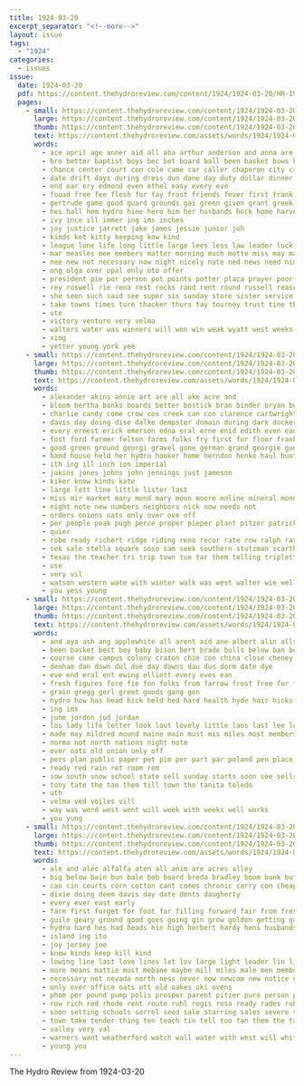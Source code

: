 ```yaml
---
title: 1924-03-20
excerpt_separator: "<!--more-->"
layout: issue
tags:
  - "1924"
categories:
  - issues
issue:
  date: 1924-03-20
  pdf: https://content.thehydroreview.com/content/1924/1924-03-20/HR-1924-03-20.pdf
  pages:
    - small: https://content.thehydroreview.com/content/1924/1924-03-20/small/HR-1924-03-20-01.jpg
      large: https://content.thehydroreview.com/content/1924/1924-03-20/large/HR-1924-03-20-01.jpg
      thumb: https://content.thehydroreview.com/content/1924/1924-03-20/thumbnails/HR-1924-03-20-01.jpg
      text: https://content.thehydroreview.com/assets/words/1924/1924-03-20/HR-1924-03-20-01.txt
      words:
        - ace april age anner aid all aba arthur anderson and anna are alva ard alexander ago
        - bro better baptist boys bec bet board ball been basket bows bob business big both boy bridgeport but
        - chance center court con cole came car caller chaperon city cropsey church class cho come cartwright cay calendar coa clock cast clas centers carl courage county christian
        - date drift days during dress dun dane day duty dollar dinner deal dole deare desire
        - end ear ery edmond even ethel easy every eve
        - fouad free fee flesh for fay frost friends fever first frank forward fern favor falls field from feng firm friday
        - gertrude game good guard grounds gai green given grant greek games guest general golen gray group
        - hes hall hem hydro hine hero him her husbands hock home harvey half holter hinton hazard herp has haye had hold hedge hop heed high hope hal hodnett hundred held house herndon helt hould
        - ivy ince ill immer ing ims inches
        - joy justice jarrett jake james jessie junior joh
        - kinds ket kitty keeping kow kind
        - league lone life long little large lees less law leader luck last
        - mar measles mee members matter morning much motte miss may made morgan march mail mention men mora mission monday matters means mudd marth monde match mans man many most minn mung
        - nee new not necessary now night nicely nate ned news need ning
        - ong olga over opal only oto offer
        - president pie por person pot points potter placa prayer poor public penning pretty pauline pleas pro patricks people piri poag pay phe polis pee pepp part post plan per pastor place
        - rey roswell rie rena rest rocks rand rent round russell reasons ready rick ram real rate record
        - she seen such said see super sis sunday store sister service session settle star schools seward sor stand servant still shorty sanne season set surprise son say side sham special state sit ser schreck school sip streets strong second sales soon stockton shreck
        - take towns times ture thacker thurs tay tourney trust tine thi team try tee table taylor the tak than tour tera thing turn ton them thomas tol tex ten tian tha taylo
        - ute
        - victory venture very velma
        - walters water was winners will won win weak wyatt west weeks wee weather went why while wade well whitehurst washington week way worst with
        - xing
        - yetter young york yee
    - small: https://content.thehydroreview.com/content/1924/1924-03-20/small/HR-1924-03-20-02.jpg
      large: https://content.thehydroreview.com/content/1924/1924-03-20/large/HR-1924-03-20-02.jpg
      thumb: https://content.thehydroreview.com/content/1924/1924-03-20/thumbnails/HR-1924-03-20-02.jpg
      text: https://content.thehydroreview.com/assets/words/1924/1924-03-20/HR-1924-03-20-02.txt
      words:
        - alexander akins annie art are all ake acre and
        - bloom bertha banks boards better bostick bran binder bryan but black bert best bottom belle bigger business body bank been bros
        - charlie candy come crow cox creek can con clarence cartwright corn cellar cotton cash caller call
        - davis day doing dise dalke dempster domain during dark dockery deere date dollar detour
        - every ernest erick emerson edna eral erne enid edith even ead end
        - fost ford farmer felton farms folks fry first for floor frank farm from fruit
        - good green ground georgi gravel gone german grand georgie guest given gaylor grew gray
        - hand house held her hydro hooker home herndon henke haul hunt had hume hinton hom health has how heri henry
        - ith ing ill inch ion imperial
        - jakins jones johns john jennings just jameson
        - kiker know kinds kate
        - large lett line little lister last
        - miss mir market many mond mary moon moore moline mineral monday miles much mar mis mile men made must melva moa miller most moth man merry
        - night note new numbers neighbors nick now needs not
        - orders onions oats only over ove off
        - per people peak pugh perce proper pieper plant pitzer patrick perfect present penny pope plows part public price peaches pent past pretty pro power
        - quier
        - robe ready richert ridge riding reno recor rate row ralph raymond rison record roy road
        - sek sale stella square soso sam seek southern stutzman scarth save sunda son sat severe sunday sell sled school still saturday spain sun special steady spring
        - texas the teacher tri trip town tue tar them telling triplett
        - use
        - very vil
        - watson western wate with winter walk was west walter wie well week will work wife wheat wait waters while worn wheel woosley went winners wier weather wood want
        - you yess young
    - small: https://content.thehydroreview.com/content/1924/1924-03-20/small/HR-1924-03-20-03.jpg
      large: https://content.thehydroreview.com/content/1924/1924-03-20/large/HR-1924-03-20-03.jpg
      thumb: https://content.thehydroreview.com/content/1924/1924-03-20/thumbnails/HR-1924-03-20-03.jpg
      text: https://content.thehydroreview.com/assets/words/1924/1924-03-20/HR-1924-03-20-03.txt
      words:
        - and aya ash ang applewhite all arent aid ane albert alin alls aas acme april are ater
        - been basket best bey baby bison bert brade bulls below ban bea bein but back ball balling bring brake
        - course come campus colony craton chie con china close cheney court core college cheap cate cabin collier colter city corn cabbage county caddo
        - denham dan down dul due day downs dau dus dorm date dye
        - eve end eral ent ewing elliott every eves ean
        - fresh figures fore fie fon folks from farrow frost free for funny fine fed far found fell farm
        - grain gregg gerl greet goods gang gen
        - hydro how has head hick held hed hard health hyde hair hicks heard heen holter heir home house hold had haar high her
        - ing ims
        - june jordon jud jordan
        - los lady life letter look lout lovely little laos last lee loan
        - made may mildred mound maine main must mis miles most members many might miss morning major mone monday much mar milk
        - norma not north nations night note
        - over oats old onion only off
        - pers plan public paper pet pim per part par poland pen place pack pop plants
        - ready red rain ret room rem
        - sow south snow school state sell sunday starts soon see sells scott sae said sandlin sour seus shawnee saturday stay send still sing sister seen sale stockton saa
        - tony tate the tae them till town tho tanita toledo
        - uth
        - velma ved voiles vill
        - way was word west went will week with weeks well works
        - you yung
    - small: https://content.thehydroreview.com/content/1924/1924-03-20/small/HR-1924-03-20-04.jpg
      large: https://content.thehydroreview.com/content/1924/1924-03-20/large/HR-1924-03-20-04.jpg
      thumb: https://content.thehydroreview.com/content/1924/1924-03-20/thumbnails/HR-1924-03-20-04.jpg
      text: https://content.thehydroreview.com/assets/words/1924/1924-03-20/HR-1924-03-20-04.txt
      words:
        - ale and alec alfalfa aten all anim are acres alley
        - big below bain bun bale bob board breda bradley boom bank buff brown breath both bottom but bay book business best been brought braly burden balance bee
        - can cin courts corn cotton cant comes chronic carry con cheap come cause counts colar cockle cake comb chem cry course
        - dixie doing deem davis day date dents daugherty
        - every ever east early
        - farm first forget for foot far filling forward fair from fresh folks fore feda fig flock
        - guile geary ground good goes going gin grow golden getting gold
        - hydro hard hes had heads hin high herbert hardy hens husbands hatfield has hart how haste hay handle heger hatch him henke hing
        - island ing ito
        - joy jersey joe
        - know kinds keep kill kind
        - lowing line last love lines let lov large light leader lin little long leisure look life lot liv
        - more means mattie must mebane maybe mill miles male men members model metro mare man made mahood mone mount mer mules many march
        - necessary not nevada north ness never now newcom new notice noah ning
        - only over office oats ott old oakes oki ovens
        - phom per pound pump polis prosper parent pitzer pure person part phon pounds powers pen pro plenty paper paul price post princess place plants
        - row rich red rhode rent route ruhl regis rosa ready rades rube run res raymond ring running ruth rock rag roy rola rocks
        - soon setting schools sorrel seed sale starring sales severe stephenson six summer stone sacks sch stock sell settle sam spencer side season sal see spring street school shoulders store south saturday start style stange strain subject single shown saw star special shade save
        - town take tender thing ten teach tin tell too tan them the talkington ture tench than teacher ton throw
        - valley very val
        - warners want weatherford watch wall water with west will white wide wine warning washita whiteley write well work
        - young you
---
```


The Hydro Review from 1924-03-20

<!--more-->

